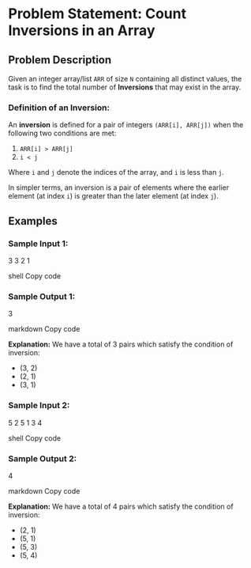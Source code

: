# Problem Statement: Count Inversions in an Array

## Problem Description

Given an integer array/list `ARR` of size `N` containing all distinct values, the task is to find the total number of **Inversions** that may exist in the array.

### Definition of an Inversion:

An **inversion** is defined for a pair of integers `(ARR[i], ARR[j])` when the following two conditions are met:

1. `ARR[i] > ARR[j]`
2. `i < j`

Where `i` and `j` denote the indices of the array, and `i` is less than `j`.

In simpler terms, an inversion is a pair of elements where the earlier element (at index `i`) is greater than the later element (at index `j`).

## Examples

### Sample Input 1:

3 3 2 1

shell
Copy code

### Sample Output 1:

3

markdown
Copy code

**Explanation:**
We have a total of 3 pairs which satisfy the condition of inversion:

- (3, 2)
- (2, 1)
- (3, 1)

### Sample Input 2:

5 2 5 1 3 4

shell
Copy code

### Sample Output 2:

4

markdown
Copy code

**Explanation:**
We have a total of 4 pairs which satisfy the condition of inversion:

- (2, 1)
- (5, 1)
- (5, 3)
- (5, 4)
